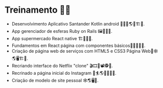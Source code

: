 # Treinamento 👨‍💻️
  
- Desenvolvimento Aplicativo Santander Kotlin android 👨‍💻️📱️🌎️👷️🏗️🚧️.
- App gerenciador de esferas Ruby on Rails 🖼️👷️📝️🚧️.
- App supermercado React native 🏗️👷️📝️🚧️.
- Fundamentos em React página com componentes básicos🚀️👨‍🏫️📜️🤺️.
- Criação de página web de serviços com HTML5 e CSS3 Página Web🚀️🕸️🌎️🖥️🏗️🚧️.
- Recriando interface do Netflix "clone" 🎬️🎞️🎥️📽️🕵️📜️.
- Recrinado a página inicial do Instagram 📲️🏄️🌎️📸️💬️👨‍💻️.
- Criação de modelo de site pessoal 🕸️🌎️🖥️📱️.
